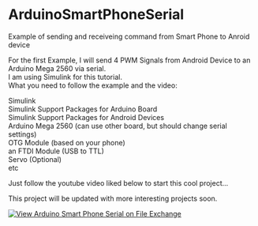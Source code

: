 # ArduinoSmartPhoneSerial
Example of sending and receiveing command from Smart Phone to Anroid device

For the first Example, I will send 4 PWM Signals from Android Device to an Arduino Mega 2560 via serial. <br />
I am using Simulink for this tutorial.<br />
What you need to follow the example and the video:<br />

Simulink<br />
Simulink Support Packages for Arduino Board<br />
Simulink Support Packages for Android Devices<br />
Arduino Mega 2560  (can use other board, but should change serial settings)<br />
OTG Module (based on your phone)<br />
an FTDI Module (USB to TTL)<br />
Servo (Optional)<br />
etc<br />

Just follow the youtube video liked below to start this cool project...<br />

This project will be updated with more interesting projects soon.<br />


[![View Arduino Smart Phone Serial on File Exchange](https://www.mathworks.com/matlabcentral/images/matlab-file-exchange.svg)](https://www.mathworks.com/matlabcentral/fileexchange/76383-arduino-smart-phone-serial)
